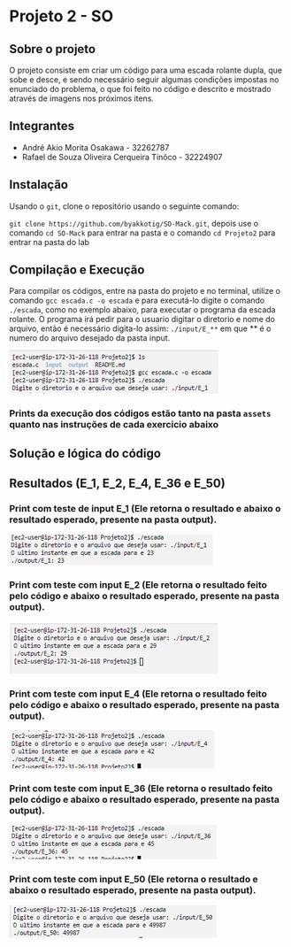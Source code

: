 # Projeto 2 - SO

## Sobre o projeto

O projeto consiste em criar um código para uma escada rolante dupla, que sobe e desce, e sendo necessário seguir algumas condições impostas no enunciado do problema, o que foi feito no código e descrito e mostrado através de imagens nos próximos itens. 

## Integrantes

- André Akio Morita Osakawa - 32262787
- Rafael de Souza Oliveira Cerqueira Tinôco - 32224907

## Instalação

Usando o `git`, clone o repositório usando o seguinte comando:

`git clone https://github.com/byakkotig/SO-Mack.git`, depois use o comando `cd SO-Mack` para entrar na pasta e o comando `cd Projeto2` para entrar na pasta do lab

## Compilação e Execução

Para compilar os códigos, entre na pasta do projeto e no terminal, utilize o comando `gcc escada.c -o escada` e para executá-lo digite o comando `./escada`, como no exemplo abaixo, para executar o programa da escada rolante. O programa irá pedir para o usuario digitar o diretorio e nome do arquivo, então é necessário digita-lo assim: `./input/E_**` em que ** é o numero do arquivo desejado da pasta input.

![alt](/Projeto2/assets/compilacao.png)


### Prints da execução dos códigos estão tanto na pasta `assets` quanto nas instruções de cada exercicio abaixo

## Solução e lógica do código






## Resultados (E_1, E_2, E_4, E_36 e E_50)

### Print com teste de input E_1 (Ele retorna o resultado e abaixo o resultado esperado, presente na pasta output).

![alt](/Projeto2/assets/E_1.png)

### Print com teste com input E_2 (Ele retorna o resultado feito pelo código e abaixo o resultado esperado, presente na pasta output).

![alt](/Projeto2/assets/E_2.png)

### Print com teste com input E_4 (Ele retorna o resultado feito pelo código e abaixo o resultado esperado, presente na pasta output).

![alt](/Projeto2/assets/E_4.png)

### Print com teste com input E_36 (Ele retorna o resultado feito pelo código e abaixo o resultado esperado, presente na pasta output).

![alt](/Projeto2/assets/E_36.png)

### Print com teste com input E_50 (Ele retorna o resultado e abaixo o resultado esperado, presente na pasta output).

![alt](/Projeto2/assets/E_50.png)